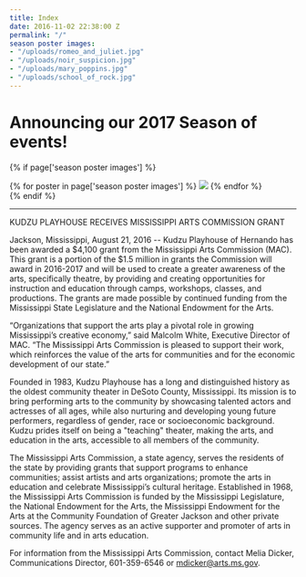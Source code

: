 ```yaml
---
title: Index
date: 2016-11-02 22:38:00 Z
permalink: "/"
season poster images:
- "/uploads/romeo_and_juliet.jpg"
- "/uploads/noir_suspicion.jpg"
- "/uploads/mary_poppins.jpg"
- "/uploads/school_of_rock.jpg"
---
```


# Announcing our 2017 Season of events!

{% if page['season poster images'] %}
<div class="slick">
{% for poster in page['season poster images'] %}
  <img src="{{ poster }}" />
{% endfor %}
</div>
{% endif %}

---
KUDZU PLAYHOUSE RECEIVES MISSISSIPPI ARTS COMMISSION GRANT

Jackson, Mississippi, August 21, 2016 -- Kudzu Playhouse of Hernando has been awarded a $4,100 grant from the Mississippi Arts Commission (MAC). This grant is a portion of the $1.5 million in grants the Commission will award in 2016-2017 and will be used to create a greater awareness of the arts, specifically theatre, by providing and creating opportunities for instruction and education through camps, workshops, classes, and productions.  The grants are made possible by continued funding from the Mississippi State Legislature and the National Endowment for the Arts.

“Organizations that support the arts play a pivotal role in growing Mississippi’s creative economy,” said Malcolm White, Executive Director of MAC. “The Mississippi Arts Commission is pleased to support their work, which reinforces the value of the arts for communities and for the economic development of our state.”

Founded in 1983, Kudzu Playhouse has a long and distinguished history as the oldest community theater in DeSoto County, Mississippi.  Its mission is to bring performing arts to the community by showcasing talented actors and actresses of all ages, while also nurturing and developing young future performers, regardless of gender, race or socioeconomic background. Kudzu prides itself on being a "teaching" theater, making the arts, and education in the arts, accessible to all members of the community.

The Mississippi Arts Commission, a state agency, serves the residents of the state by providing grants that support programs to enhance communities; assist artists and arts organizations; promote the arts in education and celebrate Mississippi’s cultural heritage. Established in 1968, the Mississippi Arts Commission is funded by the Mississippi Legislature, the National Endowment for the Arts, the Mississippi Endowment for the Arts at the Community Foundation of Greater Jackson and other private sources. The agency serves as an active supporter and promoter of arts in community life and in arts education.

For information from the Mississippi Arts Commission, contact Melia Dicker, Communications Director, 601-359-6546 or mdicker@arts.ms.gov.